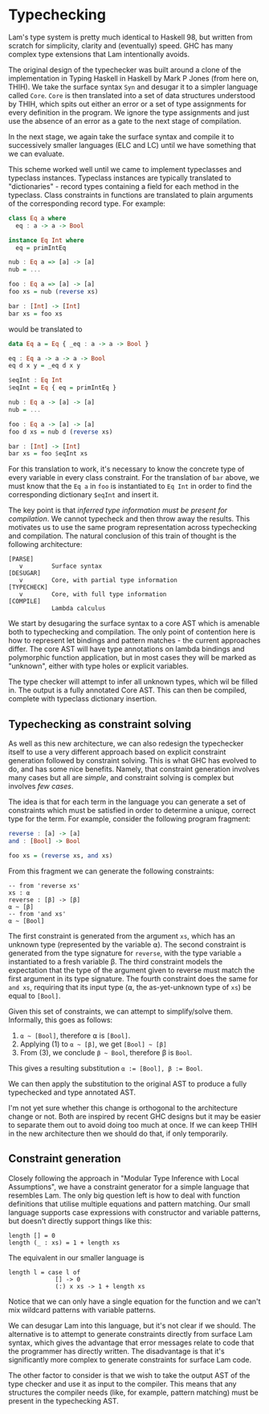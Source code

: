 Typechecking
============

Lam's type system is pretty much identical to Haskell 98, but written from
scratch for simplicity, clarity and (eventually) speed. GHC has many complex
type extensions that Lam intentionally avoids.

The original design of the typechecker was built around a clone of the
implementation in Typing Haskell in Haskell by Mark P Jones (from here on,
THIH). We take the surface syntax `Syn` and desugar it to a simpler language
called `Core`. `Core` is then translated into a set of data structures
understood by THIH, which spits out either an error or a set of type assignments
for every definition in the program. We ignore the type assignments and just use
the absence of an error as a gate to the next stage of compilation.

In the next stage, we again take the surface syntax and compile it to
successively smaller languages (ELC and LC) until we have something that we can
evaluate.

This scheme worked well until we came to implement typeclasses and typeclass
instances. Typeclass instances are typically translated to "dictionaries" -
record types containing a field for each method in the typeclass. Class
constraints in functions are translated to plain arguments of the corresponding
record type. For example:

```haskell
class Eq a where
  eq : a -> a -> Bool

instance Eq Int where
  eq = primIntEq

nub : Eq a => [a] -> [a]
nub = ...

foo : Eq a => [a] -> [a]
foo xs = nub (reverse xs)

bar : [Int] -> [Int]
bar xs = foo xs
```

would be translated to

```haskell
data Eq a = Eq { _eq : a -> a -> Bool }

eq : Eq a -> a -> a -> Bool
eq d x y = _eq d x y

$eqInt : Eq Int
$eqInt = Eq { eq = primIntEq }

nub : Eq a -> [a] -> [a]
nub = ...

foo : Eq a -> [a] -> [a]
foo d xs = nub d (reverse xs)

bar : [Int] -> [Int]
bar xs = foo $eqInt xs
```

For this translation to work, it's necessary to know the concrete type of every
variable in every class constraint. For the translation of `bar` above, we must
know that the `Eq a` in `foo` is instantiated to `Eq Int` in order to find the
corresponding dictionary `$eqInt` and insert it.

The key point is that _inferred type information must be present for
compilation_. We cannot typecheck and then throw away the results. This
motivates us to use the same program representation across typechecking and
compilation. The natural conclusion of this train of thought is the following
architecture:

```
[PARSE]
   v        Surface syntax
[DESUGAR]
   v        Core, with partial type information
[TYPECHECK]
   v        Core, with full type information
[COMPILE]
            Lambda calculus
```

We start by desugaring the surface syntax to a core AST which is amenable both
to typechecking and compilation. The only point of contention here is how to
represent let bindings and pattern matches - the current approaches differ. The
core AST will have type annotations on lambda bindings and polymorphic function
application, but in most cases they will be marked as "unknown", either with
type holes or explicit variables.

The type checker will attempt to infer all unknown types, which wil be filled
in. The output is a fully annotated Core AST. This can then be compiled,
complete with typeclass dictionary insertion.

Typechecking as constraint solving
----------------------------------

As well as this new architecture, we can also redesign the typechecker itself to
use a very different approach based on explicit constraint generation followed
by constraint solving. This is what GHC has evolved to do, and has some nice
benefits. Namely, that constraint generation involves many cases but all are
_simple_, and constraint solving is complex but involves _few cases_.

The idea is that for each term in the language you can generate a set of
constraints which must be satisfied in order to determine a unique, correct type
for the term. For example, consider the following program fragment:

```haskell
reverse : [a] -> [a]
and : [Bool] -> Bool

foo xs = (reverse xs, and xs)
```

From this fragment we can generate the following constraints:
```
-- from 'reverse xs'
xs : ⍺
reverse : [β] -> [β]
⍺ ~ [β]
-- from 'and xs'
⍺ ~ [Bool]
```

The first constraint is generated from the argument `xs`, which has an unknown
type (represented by the variable ⍺). The second constraint is generated from
the type signature for `reverse`, with the type variable `a` instantiated to a
fresh variable β. The third constraint models the expectation that the type of
the argument given to reverse must match the first argument in its type
signature. The fourth constraint does the same for `and xs`, requiring that its
input type (⍺, the as-yet-unknown type of `xs`) be equal to `[Bool]`.

Given this set of constraints, we can attempt to simplify/solve them.
Informally, this goes as follows:

1. `⍺ ~ [Bool]`, therefore ⍺ is `[Bool]`.
2. Applying (1) to `⍺ ~ [β]`, we get `[Bool] ~ [β]`
3. From (3), we conclude `β ~ Bool`, therefore β is `Bool`.

This gives a resulting substitution `⍺ := [Bool], β := Bool`.

We can then apply the substitution to the original AST to produce a fully
typechecked and type annotated AST.

I'm not yet sure whether this change is orthogonal to the architecture change or
not. Both are inspired by recent GHC designs but it may be easier to separate
them out to avoid doing too much at once. If we can keep THIH in the new
architecture then we should do that, if only temporarily.

Constraint generation
---------------------

Closely following the approach in "Modular Type Inference with Local
Assumptions", we have a constraint generator for a simple language that
resembles Lam. The only big question left is how to deal with function
definitions that utilise multiple equations and pattern matching. Our small
language supports case expressions with constructor and variable patterns, but
doesn't directly support things like this:

```
length [] = 0
length (_ : xs) = 1 + length xs
```

The equivalent in our smaller language is
```
length l = case l of
             [] -> 0
             (:) x xs -> 1 + length xs
```

Notice that we can only have a single equation for the function and we can't mix
wildcard patterns with variable patterns.

We can desugar Lam into this language, but it's not clear if we should. The
alternative is to attempt to generate constraints directly from surface Lam
syntax, which gives the advantage that error messages relate to code that the
programmer has directly written. The disadvantage is that it's significantly
more complex to generate constraints for surface Lam code.

The other factor to consider is that we wish to take the output AST of the type
checker and use it as input to the compiler. This means that any structures the
compiler needs (like, for example, pattern matching) must be present in the
typechecking AST.
